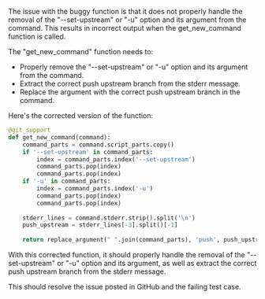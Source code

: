 The issue with the buggy function is that it does not properly handle the removal of the "--set-upstream" or "-u" option and its argument from the command. This results in incorrect output when the get_new_command function is called.

The "get_new_command" function needs to:
- Properly remove the "--set-upstream" or "-u" option and its argument from the command.
- Extract the correct push upstream branch from the stderr message.
- Replace the argument with the correct push upstream branch in the command.

Here's the corrected version of the function:

```python
@git_support
def get_new_command(command):
    command_parts = command.script_parts.copy()
    if '--set-upstream' in command_parts:
        index = command_parts.index('--set-upstream')
        command_parts.pop(index)
        command_parts.pop(index)
    if '-u' in command_parts:
        index = command_parts.index('-u')
        command_parts.pop(index)
        command_parts.pop(index)
    
    stderr_lines = command.stderr.strip().split('\n')
    push_upstream = stderr_lines[-3].split()[-1]
    
    return replace_argument(" ".join(command_parts), 'push', push_upstream)
```

With this corrected function, it should properly handle the removal of the "--set-upstream" or "-u" option and its argument, as well as extract the correct push upstream branch from the stderr message.

This should resolve the issue posted in GitHub and the failing test case.
